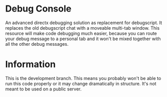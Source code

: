 Debug Console
============

An advanced directx debugging solution as replacement for debugscript.
It replaces the old debugscript chat with a moveable multi-tab window.
This resource will make code debugging much easier, because you can
route your debug message to a personal tab and it won't be mixed together
with all the other debug messages.

Information
============

This is the development branch. This means you probably won't be able to run this code
properly or it may change dramatically in structure. It's not meant to be used on a
public server.
